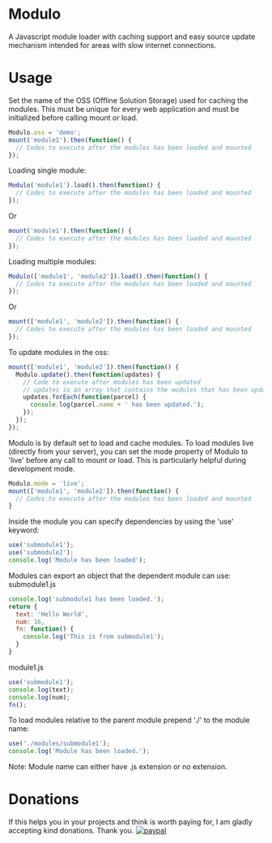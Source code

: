 # Modulo
A Javascript module loader with caching support and easy source update mechanism intended for areas with slow internet connections. 
# Usage
Set the name of the OSS (Offline Solution Storage) used for caching the modules. This must be unique for every web application and must be initialized before calling mount or load.
```javascript
Modulo.oss = 'demo';
mount('module1').then(function() {
  // Codes to execute after the modules has been loaded and mounted
});
```
Loading single module:
```javascript
Modulo('module1').load().then(function() {
  // Codes to execute after the modules has been loaded and mounted  
});
```
Or
```javascript
mount('module1').then(function() {
  // Codes to execute after the modules has been loaded and mounted  
});
```
Loading multiple modules:
```javascript
Modulo(['module1', 'module2']).load().then(function() {
  // Codes to execute after the modules has been loaded and mounted  
});
```
Or
```javascript
mount(['module1', 'module2']).then(function() {
  // Codes to execute after the modules has been loaded and mounted  
});
```
To update modules in the oss:
```javascript
mount(['module1', 'module2']).then(function() {
  Modulo.update().then(function(updates) {
    // Code to execute after modules has been updated
    // updates is an array that contains the modules that has been updated
    updates.forEach(function(parcel) {
      console.log(parcel.name + ' has been updated.');
    });
  });
});
```
Modulo is by default set to load and cache modules. To load modules live (directly from your server), you can set the mode property of Modulo to 'live' before any call to mount or load. This is particularly helpful during development mode.
```javascript
Modulo.mode = 'live';
mount(['module1', 'module2']).then(function() {
  // Codes to execute after the modules has been loaded and mounted
}
```
Inside the module you can specify dependencies by using the 'use' keyword:
```javascript
use('submodule1');
use('submodule2');
console.log('Module has been loaded');
```
Modules can export an object that the dependent module can use:  
submodule1.js
```javascript
console.log('submodule1 has been loaded.');
return {
  text: 'Hello World',
  num: 16,
  fn: function() {
    console.log('This is from submodule1');
  }
}
```
module1.js
```javascript
use('submodule1');
console.log(text);
console.log(num);
fn();
```
To load modules relative to the parent module prepend './' to the module name:
```javascript
use('./modules/submodule1');
console.log('Module has been loaded.');
```

Note: Module name can either have .js extension or no extension.
# Donations
If this helps you in your projects and think is worth paying for, I am gladly accepting kind donations. Thank you.
[![paypal](https://www.paypalobjects.com/en_US/i/btn/btn_donateCC_LG.gif)](https://www.paypal.com/donate?hosted_button_id=UW2BMEKKV27CL)
